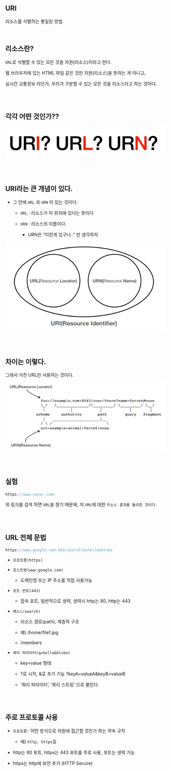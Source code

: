## URI

리소스를 식별하는 통일된 방법.

<br/>

## 리소스란?

`URL`로 식별할 수 있는 모든 것을 자원(리소스)이라고 한다. 



웹 브라우저에 있는 HTML 파일 같은 것만 자원(리소스)을 뜻하는 게 아니고, 

실시간 교통정보 라던가, 우리가 구분할 수 있는 모든 것을 리소스라고 하는 것이다.

<br/><br/>

## 각각 어떤 것인가??

![이미지](/programming/img/입문567.PNG)


<br/><br/>

## URI라는 큰 개념이 있다.

- 그 안에 `URL` 과 `URN` 이 있는 것이다.

    - `URL` : 리소스가 이 위치에 있다는 뜻이다

    - `URN` : 리소스의 이름이다.

        - URN은 “이런게 있구나..” 만 생각하자

![이미지](/programming/img/입문568.PNG)


<br/><br/>

## 차이는 이렇다.

그래서 거진 URL만 사용하는 것이다. 

![이미지](/programming/img/입문569.PNG)

<br/><br/>

## 실험

```java
https://www.naver.com/
```

위 링크를 검색 하면 `URL`을 쳤기 때문에, 저 `URL`에 대한 `리소스 결과를 돌려준 것이다.`

<br/><br/>

## URL 전체 문법

```java
https://www.google.com:443/search?q=hello&hl=ko
```

- `프로토콜(https)`

- `호스트명(www.google.com)`

    - 도메인명 또는 IP 주소를 직접 사용가능

- `포트 번호(443)`

    - 접속 포트, 일반적으로 생략, 생략시 http는 80, http는 443

- `패스(/search)`

    - 리소스 경로(path), 계층적 구조

    - 예) /home/file1.jpg

    - /members

- `쿼리 파라미터(q=hello&hl=ko)`

    - key=value 형태

    - ?로 시작, &로 추가 기능 ?keyA=valueA&keyB=valueB

    - ‘쿼리 파라미터’, ‘쿼리 스트링’ 으로 불린다.

<br/><br/>

## 주로 프로토콜 사용

- `프로토콜:` 어떤 방식으로 자원에 접근할 것인가 하는 약속 규칙

    - 예) `http, https`등

- http는 80 포트, https는 443 포트를 주로 사용, 포트는 생략 가능

- https는 http에 보안 추가 (HTTP Secure)